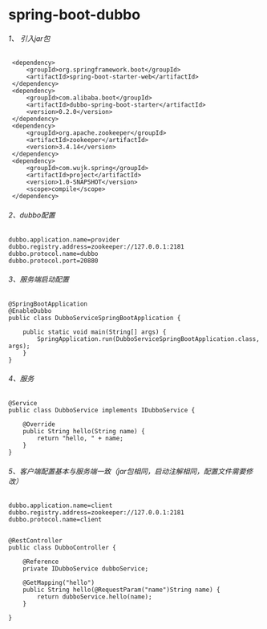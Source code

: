 # spring-boot-dubbo

###### 1、 引入jar包
     <dependency>
         <groupId>org.springframework.boot</groupId>
         <artifactId>spring-boot-starter-web</artifactId>
     </dependency>
     <dependency>
         <groupId>com.alibaba.boot</groupId>
         <artifactId>dubbo-spring-boot-starter</artifactId>
         <version>0.2.0</version>
     </dependency>
     <dependency>
         <groupId>org.apache.zookeeper</groupId>
         <artifactId>zookeeper</artifactId>
         <version>3.4.14</version>
     </dependency>
     <dependency>
         <groupId>com.wujk.spring</groupId>
         <artifactId>project</artifactId>
         <version>1.0-SNAPSHOT</version>
         <scope>compile</scope>
     </dependency>

    
###### 2、dubbo配置
    dubbo.application.name=provider
    dubbo.registry.address=zookeeper://127.0.0.1:2181
    dubbo.protocol.name=dubbo
    dubbo.protocol.port=20880
    
###### 3、服务端启动配置
    @SpringBootApplication
    @EnableDubbo
    public class DubboServiceSpringBootApplication {
    
        public static void main(String[] args) {
            SpringApplication.run(DubboServiceSpringBootApplication.class, args);
        }
    }
    
###### 4、服务
    @Service
    public class DubboService implements IDubboService {
    
        @Override
        public String hello(String name) {
            return "hello, " + name;
        }
    }
    

###### 5、客户端配置基本与服务端一致（jar包相同，启动注解相同，配置文件需要修改）
    dubbo.application.name=client
    dubbo.registry.address=zookeeper://127.0.0.1:2181
    dubbo.protocol.name=client
    
    
    @RestController
    public class DubboController {
    
        @Reference
        private IDubboService dubboService;
    
        @GetMapping("hello")
        public String hello(@RequestParam("name")String name) {
            return dubboService.hello(name);
        }
    
    }
    
